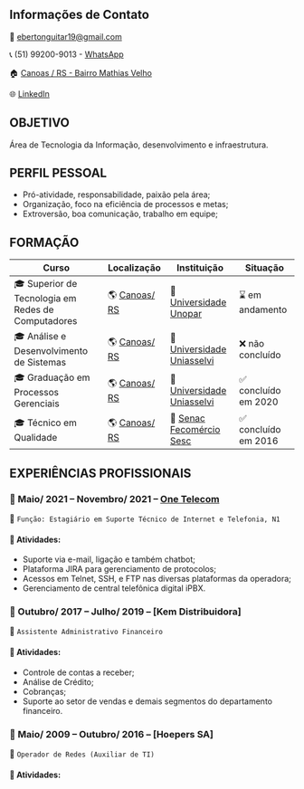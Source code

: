 ## Informações de Contato
:e-mail: ebertonguitar19@gmail.com

:telephone_receiver: (51) 99200-9013 - [WhatsApp](https://api.whatsapp.com/send?phone=5551992009013)

:house: [Canoas / RS - Bairro Mathias Velho](https://bit.ly/2VmU7mI)

:globe_with_meridians: [LinkedIn](https://www.linkedin.com/in/eberton-luis-da-silva-0682631b5/)

## OBJETIVO
Área de Tecnologia da Informação, desenvolvimento e infraestrutura.


## PERFIL PESSOAL
- Pró-atividade, responsabilidade, paixão pela área;
- Organização, foco na eficiência de processos e metas;
- Extroversão, boa comunicação, trabalho em equipe;


## FORMAÇÃO
| Curso | Localização | Instituição | Situação |
| ----- | ----------- | ----------- | -------- |
| :mortar_board: Superior de Tecnologia em Redes de Computadores | :earth_americas: [Canoas/ RS](https://bit.ly/2VmU7mI) | :school: [Universidade Unopar](hhttps://www.unopar.com.br/) | :hourglass: em andamento |
| :mortar_board: Análise e Desenvolvimento de Sistemas | :earth_americas: [Canoas/ RS](https://bit.ly/2VmU7mI) | :school: [Universidade Uniasselvi](https://portal.uniasselvi.com.br/) | :x: não concluído |
| :mortar_board: Graduação em Processos Gerenciais | :earth_americas: [Canoas/ RS](https://bit.ly/2VmU7mI) | :school: [Universidade Uniasselvi](https://portal.uniasselvi.com.br/) | :white_check_mark: concluído em 2020 |
| :mortar_board: Técnico em Qualidade | :earth_americas: [Canoas/ RS](https://bit.ly/2VmU7mI) | :school: [Senac Fecomércio Sesc](https://www.senacrs.com.br/) | :white_check_mark: concluído em 2016 |


## EXPERIÊNCIAS PROFISSIONAIS
### :office: Maio/ 2021 – Novembro/ 2021 – [One Telecom](https://www.onetelecom.net.br/)
:briefcase: ``Função: Estagiário em Suporte Técnico de Internet e Telefonia, N1``
#### :pushpin: Atividades:
- Suporte via e-mail, ligação e também chatbot;
- Plataforma JIRA para gerenciamento de protocolos;
- Acessos em Telnet, SSH, e FTP nas diversas plataformas da operadora;
- Gerenciamento de central telefônica digital iPBX.

### :office: Outubro/ 2017 – Julho/ 2019 – [Kem Distribuidora]
:briefcase: ``Assistente Administrativo Financeiro``
#### :pushpin: Atividades:
- Controle de contas a receber;
- Análise de Crédito;
- Cobranças;
- Suporte ao setor de vendas e demais segmentos do departamento financeiro.

### :office: Maio/ 2009 – Outubro/ 2016 – [Hoepers SA]
:briefcase: ``Operador de Redes (Auxiliar de TI)``
#### :pushpin: Atividades:

